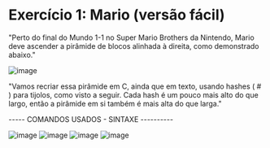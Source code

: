 # Exercício 1: Mario (versão fácil)

"Perto do final do Mundo 1-1 no Super Mario Brothers da Nintendo, Mario deve ascender a pirâmide de blocos alinhada à direita, como demonstrado abaixo."

![image](https://user-images.githubusercontent.com/75676327/149640625-fe47ed58-4577-4a43-ba4b-aca1fdf8958d.png)

"Vamos recriar essa pirâmide em C, ainda que em texto, usando hashes ( # ) para tijolos, como visto a seguir. Cada hash é um pouco mais alto do que largo, então a pirâmide em si também é mais alta do que larga."

----- COMANDOS USADOS - SINTAXE ----------

![image](https://user-images.githubusercontent.com/75676327/149640650-8065f706-a7a2-46c2-88e2-eb7a3daf5de6.png)
![image](https://user-images.githubusercontent.com/75676327/149640657-30f4bf0a-bd23-4cb8-a921-aa15c71f22e8.png)
![image](https://user-images.githubusercontent.com/75676327/149640660-a97707a1-d79d-4aee-9adf-cf15ef32f4a9.png)
![image](https://user-images.githubusercontent.com/75676327/149640663-f94b5bfa-62a1-49b8-a83b-91cb25e9b38f.png)
